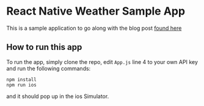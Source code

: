 # React Native Weather Sample App

This is a sample application to go along with the blog post [found here](https://redbitdev.com/blog)

## How to run this app

To run the app, simply clone the repo, edit `App.js` line 4 to your own API key and run the following commands:

```
npm install
npm run ios
```

and it should pop up in the ios Simulator.